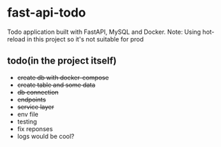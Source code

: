 # fast-api-todo
Todo application built with FastAPI, MySQL and Docker.
Note: Using hot-reload in this project so it's not suitable for prod

## todo(in the project itself)
- ~~create db with docker-compose~~
- ~~create table and some data~~
- ~~db connection~~
- ~~endpoints~~
- ~~service layer~~
- env file
- testing
- fix reponses
- logs would be cool?


